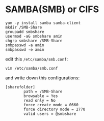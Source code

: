# SAMBA(SMB) or CIFS

    yum -y install samba samba-client
    mkdir /SMB-Share
    groupadd smbshare
    usermod -aG smbshare amin
    chgrp smbshare /SMB-Share
    smbpasswd -a amin
    smbpasswd -e amin
    
<p>edit this <code>/etc/samba/smb.conf</code>:</p>

    vim /etc/samba/smb.conf

<p>and write down this configurations:</p>

    [sharefolder]
            path = /SMB-Share
            browsable = Yes
            read only = No
            force create mode = 0660
            force directory mode = 2770
            valid users = @smbshare

